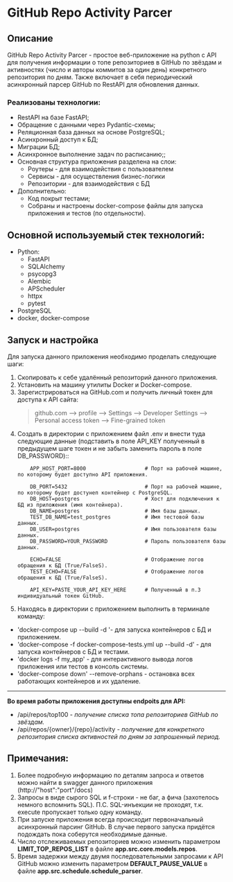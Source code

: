 # GitHub Repo Activity Parcer
## Описание

GitHub Repo Activity Parcer - простое веб-приложение на python с API для получения информации о топе репозиториев в GitHub по звёздам и активностях (число и авторы коммитов за один день) конкретного 
репозитория по дням. Также включает в себя периодический асинхронный парсер GitHub по RestAPI для обновления данных.

### Реализованы технологии:
- RestAPI на базе FastAPI;
- Обращение с данными через Pydantic-схемы;
- Реляционная база данных на основе PostgreSQL;
- Асинхронный доступ к БД;
- Миграции БД;
- Асинхронное выполнение задач по расписанию;;
- Основная структура приложения разделена на слои:
    - Роутеры - для взаимодействия с пользователем
    - Сервисы - для осуществления бизнес-логики
    - Репозитории - для взаимодействия с БД
- Дополнительно:
  - Код покрыт тестами;
  - Собраны и настроены docker-compose файлы для запуска приложения и тестов (по отдельности).

## Основной используемый стек технологий:

- Python:
  - FastAPI
  - SQLAlchemy
  - psycopg3
  - Alembic
  - APScheduler
  - httpx
  - pytest
- PostgreSQL
- docker, docker-compose

## Запуск и настройка

Для запуска данного приложения необходимо проделать следующие шаги:
1) Скопировать к себе удалённый репозиторий данного приложения.
2) Установить на машину утилиты Docker и Docker-compose.
3) Зарегистрироваться на GitHub.com и получить личный токен для доступа к API сайта:
   >github.com --> profile --> Settings --> Developer Settings --> Personal access token --> Fine-grained token
4) Создать в директории с приложением файл .env и внести туда следующие данные (подставить в поле API_KEY полученный в предыдущем шаге токен и не забыть заменить пароль в поле DB_PASSWORD)::
    ```plaintext
        APP_HOST_PORT=8000                   # Порт на рабочей машине, по которому будет доступно API приложения.  

        DB_PORT=5432                         # Порт на рабочей машине, по которому будет достунеп контейнер с PostgreSQL.
        DB_HOST=postgres                     # Хост для подключения к БД из приложения (имя контейнера).
        DB_NAME=postgres                     # Имя базы данных.
        TEST_DB_NAME=test_postgres           # Имя тестовой базы данных.
        DB_USER=postgres                     # Имя пользователя базы данных.
        DB_PASSWORD=YOUR_PASSWORD            # Пароль пользователя базы данных.

        ECHO=FALSE                           # Отображение логов обращения к БД (True/FalseS).
        TEST_ECHO=FALSE                      # Отображение логов обращения к БД (True/FalseS).

        API_KEY=PASTE_YOUR_API_KEY_HERE      # Полученный в п.3 индивидуальный токен GitHub.

5) Находясь в директории с приложением выполнить в терминале команду:
  - 'docker-compose up --build -d '- для запуска контейнеров с БД и приложением.
  - 'docker-compose -f docker-compose-tests.yml up --build -d' - для запуска контейнеров с БД и тестами.
  - 'docker logs -f my_app' - для интерактивного вывода логов приложения или тестов в консоль системы.
  - 'docker-compose down' --remove-orphans - остановка всех работающих контейнеров и их удаление.
___
  **Во время работы приложения доступны endpoits для API:** 
* /api/repos/top100 - *получение списка топа репозиториев GitHub по звёздам.*
* /api/repos/{owner}/{repo}/activity - *получение для конкретного репозитория списка активностей по дням за запрошенный период.*

## Примечания:
1) Более подробную информацию по деталям запроса и ответов можно найти в swagger данного приложения (http://"host":"port"/docs)
2) Запросы в виде сырого SQL и f-строки - не баг, а фича (захотелось немного вспомнить SQL). 
П.С. SQL-инъекции не проходят, т.к. execute пропускает только одну команду.
3) При запуске приложения всегда происходит первоначальный асинхронный парсинг GitHub. В случае первого запуска придётся подождать пока соберутся необходимые данные.
4) Число отслеживаемых репозиториев можно изменить параметром **LIMIT_TOP_REPOS_LIST** в файле **app.src.core.models.repos**.
5) Время задержки между двумя последовательными запросами к API GitHub можно изменить параметром **DEFAULT_PAUSE_VALUE** в файле **app.src.schedule.schedule_parser**.